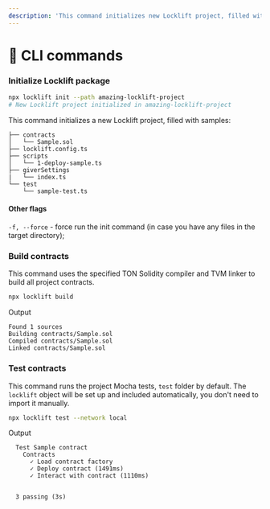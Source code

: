 ```yaml
---
description: 'This command initializes new Locklift project, filled with samples:'
---
```


# 💬 CLI commands

### Initialize Locklift package

```bash
npx locklift init --path amazing-locklift-project
# New Locklift project initialized in amazing-locklift-project
```

This command initializes a new Locklift project, filled with samples:

```
├── contracts
│   └── Sample.sol
├── locklift.config.ts
├── scripts
│   └── 1-deploy-sample.ts
├── giverSettings
|   └── index.ts
└── test
    └── sample-test.ts
```

#### Other flags

`-f, --force` - force run the init command (in case you have any files in the target directory);

### Build contracts

This command uses the specified TON Solidity compiler and TVM linker to build all project contracts.

```bash
npx locklift build
```

Output

```
Found 1 sources
Building contracts/Sample.sol
Compiled contracts/Sample.sol
Linked contracts/Sample.sol
```

### Test contracts

This command runs the project Mocha tests, `test` folder by default. The `locklift` object will be set up and included automatically, you don't need to import it manually.

```bash
npx locklift test --network local
```

Output

```
  Test Sample contract
    Contracts
      ✓ Load contract factory
      ✓ Deploy contract (1491ms)
      ✓ Interact with contract (1110ms)


  3 passing (3s)
```

